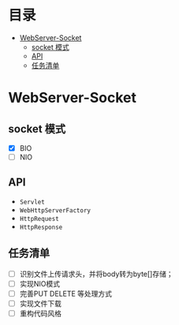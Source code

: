 # 目录

* [WebServer-Socket](#webserver-socket)
  * [socket 模式](#socket-模式)
  * [API](#api)
  * [任务清单](#任务清单)


# WebServer-Socket

## socket 模式

- [x] BIO
- [ ] NIO

## API

- `Servlet`
- `WebHttpServerFactory`
- `HttpRequest`
- `HttpResponse`


## 任务清单

- [ ] 识别文件上传请求头，并将body转为byte[]存储；
- [ ] 实现NIO模式
- [ ] 完善PUT DELETE 等处理方式
- [ ] 实现文件下载
- [ ] 重构代码风格
